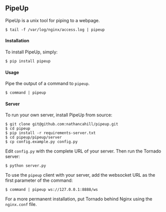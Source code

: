 ## PipeUp

PipeUp is a unix tool for piping to a webpage.

```
$ tail -f /var/log/nginx/access.log | pipeup
```

#### Installation

To install PipeUp, simply:

```
$ pip install pipeup
```

#### Usage

Pipe the output of a command to `pipeup`.

```
$ command | pipeup
```

#### Server

To run your own server, install PipeUp from source:

```
$ git clone git@github.com:nathancahill/pipeup.git
$ cd pipeup
$ pip install -r requirements-server.txt
$ cd pipeup/pipeup/server
$ cp config.example.py config.py
```

Edit `config.py` with the complete URL of your server. Then run the Tornado server:

```
$ python server.py
```

To use the `pipeup` client with your server, add the websocket URL as the first parameter of the command:

```
$ command | pipeup ws://127.0.0.1:8888/ws
```

For a more permanent installation, put Tornado behind Nginx using the `nginx.conf` file.
